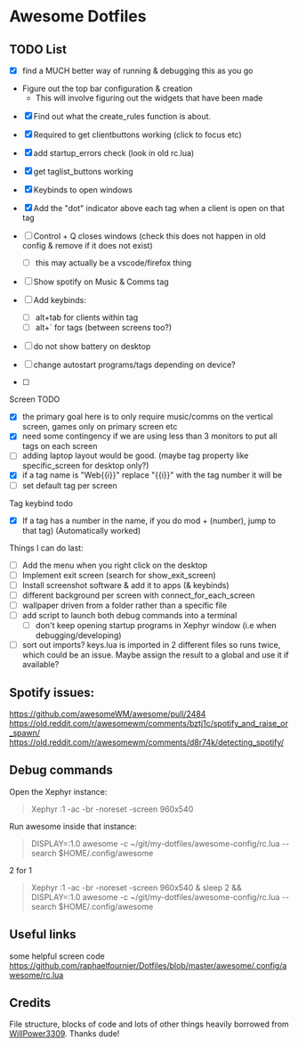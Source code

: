 # Awesome Dotfiles

## TODO List
- [x] find a MUCH better way of running & debugging this as you go
- Figure out the top bar configuration & creation
  - This will involve figuring out the widgets that have been made
- [x] Find out what the create_rules function is about. 
- [x] Required to get clientbuttons working (click to focus etc)

- [x] add startup_errors check (look in old rc.lua)

- [x] get taglist_buttons working

- [x] Keybinds to open windows
- [x] Add the "dot" indicator above each tag when a client is open on that tag
- [ ] Control + Q closes windows (check this does not happen in old config & remove if it does not exist)
  - [ ] this may actually be a vscode/firefox thing
- [ ] Show spotify on Music & Comms tag
- [ ] Add keybinds:
  - [ ] alt+tab for clients within tag
  - [ ] alt+` for tags (between screens too?)
- [ ] do not show battery on desktop
- [ ] change autostart programs/tags depending on device?
- [ ] 

Screen TODO
- [x] the primary goal here is to only require music/comms on the vertical screen, games only on primary screen etc
- [x] need some contingency if we are using less than 3 monitors to put all tags on each screen
- [ ] adding laptop layout would be good. (maybe tag property like specific_screen for desktop only?)
- [x] if a tag name is "Web{{i}}" replace "{{i}}" with the tag number it will be
- [ ] set default tag per screen

Tag keybind todo
- [x] If a tag has a number in the name, if you do mod + (number), jump to that tag) (Automatically worked)

Things I can do last:
- [ ] Add the menu when you right click on the desktop
- [ ] Implement exit screen (search for show_exit_screen)
- [ ] Install screenshot software & add it to apps (& keybinds)
- [ ] different background per screen with connect_for_each_screen
- [ ] wallpaper driven from a folder rather than a specific file
- [ ] add script to launch both debug commands into a terminal
  - [ ] don't keep opening startup programs in Xephyr window (i.e when debugging/developing)
- [ ] sort out imports? keys.lua is imported in 2 different files so runs twice, which could be an issue. Maybe assign the result to a global and use it if available?

## Spotify issues:
https://github.com/awesomeWM/awesome/pull/2484  
https://old.reddit.com/r/awesomewm/comments/bztj1c/spotify_and_raise_or_spawn/  
https://old.reddit.com/r/awesomewm/comments/d8r74k/detecting_spotify/  
  
## Debug commands
Open the Xephyr instance:
> Xephyr :1 -ac -br -noreset -screen 960x540

Run awesome inside that instance:
> DISPLAY=:1.0 awesome -c ~/git/my-dotfiles/awesome-config/rc.lua --search $HOME/.config/awesome

2 for 1
> Xephyr :1 -ac -br -noreset -screen 960x540 & sleep 2 && DISPLAY=:1.0 awesome -c ~/git/my-dotfiles/awesome-config/rc.lua --search $HOME/.config/awesome

## Useful links
some helpful screen code https://github.com/raphaelfournier/Dotfiles/blob/master/awesome/.config/awesome/rc.lua

## Credits

File structure, blocks of code and lots of other things heavily borrowed from [WillPower3309](https://github.com/WillPower3309/awesome-dotfiles). Thanks dude!
